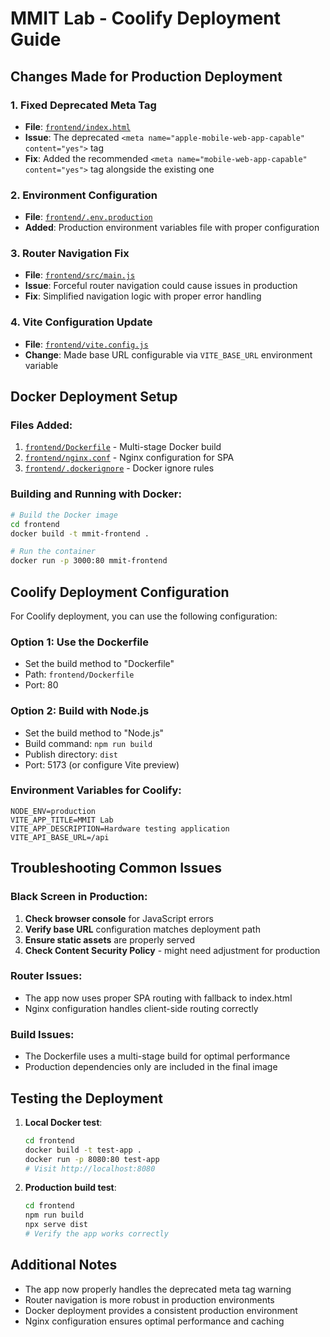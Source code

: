 # MMIT Lab - Coolify Deployment Guide

## Changes Made for Production Deployment

### 1. Fixed Deprecated Meta Tag
- **File**: [`frontend/index.html`](frontend/index.html:16-17)
- **Issue**: The deprecated `<meta name="apple-mobile-web-app-capable" content="yes">` tag
- **Fix**: Added the recommended `<meta name="mobile-web-app-capable" content="yes">` tag alongside the existing one

### 2. Environment Configuration
- **File**: [`frontend/.env.production`](frontend/.env.production:1-5)
- **Added**: Production environment variables file with proper configuration

### 3. Router Navigation Fix
- **File**: [`frontend/src/main.js`](frontend/src/main.js:18-47)
- **Issue**: Forceful router navigation could cause issues in production
- **Fix**: Simplified navigation logic with proper error handling

### 4. Vite Configuration Update
- **File**: [`frontend/vite.config.js`](frontend/vite.config.js:6)
- **Change**: Made base URL configurable via `VITE_BASE_URL` environment variable

## Docker Deployment Setup

### Files Added:
1. [`frontend/Dockerfile`](frontend/Dockerfile:1-26) - Multi-stage Docker build
2. [`frontend/nginx.conf`](frontend/nginx.conf:1-22) - Nginx configuration for SPA
3. [`frontend/.dockerignore`](frontend/.dockerignore:1-20) - Docker ignore rules

### Building and Running with Docker:

```bash
# Build the Docker image
cd frontend
docker build -t mmit-frontend .

# Run the container
docker run -p 3000:80 mmit-frontend
```

## Coolify Deployment Configuration

For Coolify deployment, you can use the following configuration:

### Option 1: Use the Dockerfile
- Set the build method to "Dockerfile"
- Path: `frontend/Dockerfile`
- Port: 80

### Option 2: Build with Node.js
- Set the build method to "Node.js"
- Build command: `npm run build`
- Publish directory: `dist`
- Port: 5173 (or configure Vite preview)

### Environment Variables for Coolify:
```env
NODE_ENV=production
VITE_APP_TITLE=MMIT Lab
VITE_APP_DESCRIPTION=Hardware testing application
VITE_API_BASE_URL=/api
```

## Troubleshooting Common Issues

### Black Screen in Production:
1. **Check browser console** for JavaScript errors
2. **Verify base URL** configuration matches deployment path
3. **Ensure static assets** are properly served
4. **Check Content Security Policy** - might need adjustment for production

### Router Issues:
- The app now uses proper SPA routing with fallback to index.html
- Nginx configuration handles client-side routing correctly

### Build Issues:
- The Dockerfile uses a multi-stage build for optimal performance
- Production dependencies only are included in the final image

## Testing the Deployment

1. **Local Docker test**:
   ```bash
   cd frontend
   docker build -t test-app .
   docker run -p 8080:80 test-app
   # Visit http://localhost:8080
   ```

2. **Production build test**:
   ```bash
   cd frontend
   npm run build
   npx serve dist
   # Verify the app works correctly
   ```

## Additional Notes

- The app now properly handles the deprecated meta tag warning
- Router navigation is more robust in production environments
- Docker deployment provides a consistent production environment
- Nginx configuration ensures optimal performance and caching